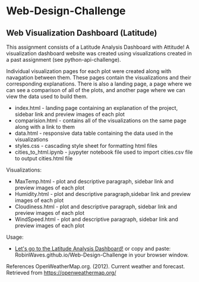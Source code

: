 # Web-Design-Challenge
## Web Visualization Dashboard (Latitude)

This assignment consists of a Latitude Analysis Dashboard with Attitude!  A  visualization dashboard website was created using visualizations created in a past assignment (see python-api-challenge). 

Individual visualization pages for each plot were created along with navagation between them. These pages contain the visualizations and their corresponding explanations.  There is also a landing page, a page where we can see a comparison of all of the plots, and another page where we can view the data used to build them.

* index.html - landing page containing an explanation of the project, sidebar link and preview images of each plot
* comparision.html - contains all of the visualizations on the same page along with a link to them
* data.html - responsive data table containing the data used in the visualizations
* styles.css - cascading style sheet for formatting html files
* cities_to_html.ipynb - juypyter notebook file used to import cities.csv file to output cities.html file

Visualizations:
* MaxTemp.html - plot and descriptive paragraph, sidebar link and preview images of each plot
* Humidity.html - plot and descriptive paragraph,sidebar link and preview images of each plot
* Cloudiness.html - plot and descriptive paragraph, sidebar link and preview images of each plot
* WindSpeed.html - plot and descriptive paragraph, sidebar link and preview images of each plot

Usage: 
* [Let's go to the Latitude Analysis Dashboard!](https://RobinWaves.github.io/Web-Design-Challenge) or copy and paste: RobinWaves.github.io/Web-Design-Challenge in your browser window.

References
OpenWeatherMap.org. (2012). Сurrent weather and forecast. Retrieved from https://openweathermap.org/

